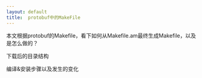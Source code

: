 ```yaml
---
layout: default
title:  protobuf中的MakeFile
---
```


本文根据protobuf的Makefile，看下如何从Makefile.am最终生成Makefile，以及是怎么做的？

下载后的目录结构

编译&安装步骤以及发生的变化